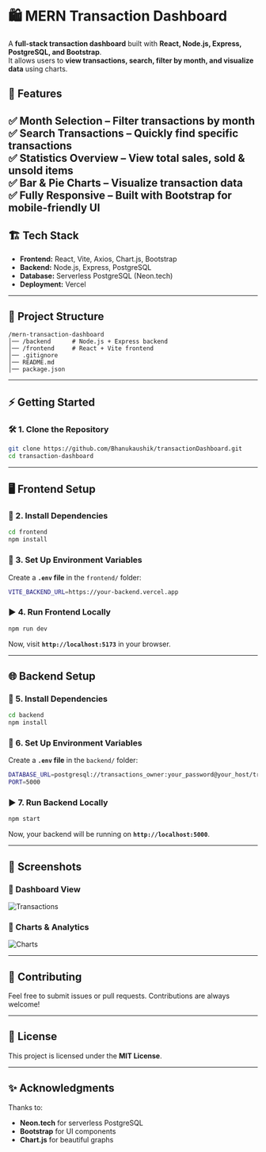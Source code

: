# 🛍️ MERN Transaction Dashboard

A **full-stack transaction dashboard** built with **React, Node.js, Express, PostgreSQL, and Bootstrap**.  
It allows users to **view transactions, search, filter by month, and visualize data** using charts.  

## 🚀 Features
✅ **Month Selection** – Filter transactions by month  
✅ **Search Transactions** – Quickly find specific transactions  
✅ **Statistics Overview** – View total sales, sold & unsold items  
✅ **Bar & Pie Charts** – Visualize transaction data  
✅ **Fully Responsive** – Built with Bootstrap for mobile-friendly UI  
---

## 🏗️ Tech Stack
- **Frontend:** React, Vite, Axios, Chart.js, Bootstrap  
- **Backend:** Node.js, Express, PostgreSQL  
- **Database:** Serverless PostgreSQL (Neon.tech)  
- **Deployment:** Vercel  

---


## 📂 Project Structure
```
/mern-transaction-dashboard
│── /backend      # Node.js + Express backend
│── /frontend     # React + Vite frontend
│── .gitignore
│── README.md
│── package.json
```

---

## ⚡ Getting Started

### 🛠️ 1. Clone the Repository
```sh
git clone https://github.com/Bhanukaushik/transactionDashboard.git
cd transaction-dashboard
```

---

## 🖥️ Frontend Setup
### 📌 2. Install Dependencies
```sh
cd frontend
npm install
```

### 🔧 3. Set Up Environment Variables  
Create a **`.env` file** in the `frontend/` folder:
```sh
VITE_BACKEND_URL=https://your-backend.vercel.app
```

### ▶️ 4. Run Frontend Locally
```sh
npm run dev
```
Now, visit **`http://localhost:5173`** in your browser.  

---

## 🌐 Backend Setup
### 📌 5. Install Dependencies
```sh
cd backend
npm install
```

### 🔧 6. Set Up Environment Variables  
Create a **`.env` file** in the `backend/` folder:
```sh
DATABASE_URL=postgresql://transactions_owner:your_password@your_host/transactions?sslmode=require
PORT=5000
```

### ▶️ 7. Run Backend Locally
```sh
npm start
```
Now, your backend will be running on **`http://localhost:5000`**.  

---



## 📸 Screenshots

### 📌 Dashboard View  
![Transactions](https://github.com/user-attachments/assets/e5622ec9-136c-45d1-a1a6-bbe3888d57c2)


### 📌 Charts & Analytics  
![Charts](https://github.com/user-attachments/assets/39017cb4-9eb3-4aef-a860-af394b1e862a)


---

## 🤝 Contributing
Feel free to submit issues or pull requests. Contributions are always welcome!  

---

## 📜 License
This project is licensed under the **MIT License**.  

---

## ✨ Acknowledgments
Thanks to:
- **Neon.tech** for serverless PostgreSQL  
- **Bootstrap** for UI components  
- **Chart.js** for beautiful graphs  
